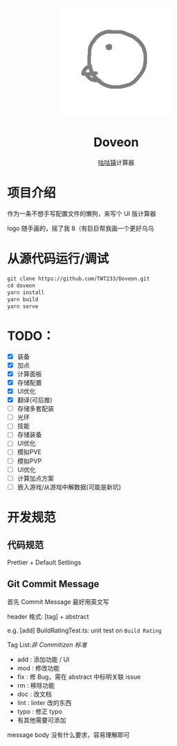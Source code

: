 <div align="center">
<img src="https://raw.githubusercontent.com/TWT233/Doveon/master/src/assets/icon.png">
</div>
<h1 align="center">
Doveon
</h1>
<div align="center">
<a href='https://bbs.fygal.com/index.php'> 咕咕镇</a>计算器
</div>

# 项目介绍

作为一条不想手写配置文件的懒狗，来写个 UI 版计算器

logo 随手画的，摇了我 8（有巨巨帮我画一个更好乌乌

# 从源代码运行/调试

```shell
git clone https://github.com/TWT233/Doveon.git
cd doveon
yarn install
yarn build
yarn serve
```

# TODO：

- [x] 装备
- [x] 加点
- [x] 计算面板
- [x] 存储配置
- [x] UI优化
- [x] 翻译(可后推)
- [ ] 存储多套配装
- [ ] 光环
- [ ] 技能
- [ ] 存储装备
- [ ] UI优化
- [ ] 模拟PVE
- [ ] 模拟PVP
- [ ] UI优化
- [ ] 计算加点方案
- [ ] 嵌入游戏/从游戏中解数据(可能是新坑)

# 开发规范

## 代码规范

Prettier + Default Settings

## Git Commit Message

首先 Commit Message 最好用英文写

header 格式: [tag] + abstract

e.g. [add] BuildRatingTest.ts: unit test on `Build Rating`

Tag List:*非 Commitizen 标准*

- add : 添加功能 / UI
- mod : 修改功能
- fix : 修 Bug，需在 abstract 中标明关联 issue
- rm : 移除功能
- doc : 改文档
- lint : linter 改的东西
- typo : 修正 typo
- 有其他需要可添加


message body 没有什么要求，容易理解即可
